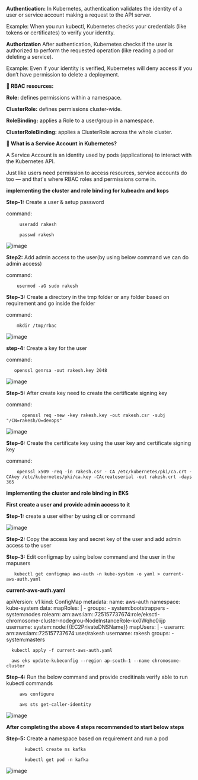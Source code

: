 
**Authentication:** In Kubernetes, authentication validates the identity of a user or service account making a request to the API server.

Example: When you run kubectl, Kubernetes checks your credentials (like tokens or certificates) to verify your identity.

**Authorization** After authentication, Kubernetes checks if the user is authorized to perform the requested operation (like reading a pod or deleting a service).

Example: Even if your identity is verified, Kubernetes will deny access if you don’t have permission to delete a deployment.

**📁 RBAC resources:**

**Role:** defines permissions within a namespace.

**ClusterRole:** defines permissions cluster-wide.

**RoleBinding:** applies a Role to a user/group in a namespace.

**ClusterRoleBinding:** applies a ClusterRole across the whole cluster.

**🤖 What is a Service Account in Kubernetes?**

A Service Account is an identity used by pods (applications) to interact with the Kubernetes API.

Just like users need permission to access resources, service accounts do too — and that's where RBAC roles and permissions come in.

**implementing the cluster and role binding for kubeadm and kops**

**Step-1:** Create a user & setup  password

command:  
        
         useradd rakesh 
         
         passwd rakesh

![image](https://github.com/user-attachments/assets/4e9c0875-6191-4b85-9120-293f33929dd2)

**Step2:** Add admin access to the user(by using below command we can do admin access)

command:

        usermod -aG sudo rakesh

**Step-3:** Create a directory in the tmp folder or any folder based on requirement and go inside the folder

command:

        mkdir /tmp/rbac

![image](https://github.com/user-attachments/assets/a1afe566-a263-454d-a981-e40bbdb2de2c)


**step-4:** Create a key for the user 

command:

       openssl genrsa -out rakesh.key 2048

![image](https://github.com/user-attachments/assets/54437390-e651-415d-a6e2-1a273f9abeb2)

**Step-5:** After create key need to create the certificate signing key
       
command:

          openssl req -new -key rakesh.key -out rakesh.csr -subj "/CN=rakesh/O=devops"

![image](https://github.com/user-attachments/assets/123ef10a-9967-4284-acb6-823be7d8c480)

**Step-6:** Create the certificate key using the user key and certificate signing key

command:

        openssl x509 -req -in rakesh.csr - CA /etc/kubernetes/pki/ca.crt -CAkey /etc/kubernetes/pki/ca.key -CAcreateserial -out rakesh.crt -days 365

**implementing the cluster and role binding in EKS**

  **First create a user and provide admin access to it**

**Step-1:** create a user either by using cli or command

![image](https://github.com/user-attachments/assets/2b0e23b1-7b64-4532-97c0-70c4e6676302)

**Step-2:** Copy the access key and secret key of the user and add admin access to the user

**Step-3:** Edit configmap by using below command and the user in the mapusers

       kubectl get configmap aws-auth -n kube-system -o yaml > current-aws-auth.yaml

**current-aws-auth.yaml**

apiVersion: v1
kind: ConfigMap
metadata:
  name: aws-auth
  namespace: kube-system
data:
  mapRoles: |
    - groups:
      - system:bootstrappers
      - system:nodes
      rolearn: arn:aws:iam::725157737674:role/eksctl-chromosome-cluster-nodegrou-NodeInstanceRole-kx0Wqhc0iijp
      username: system:node:{{EC2PrivateDNSName}}
  mapUsers: |
    - userarn: arn:aws:iam::725157737674:user/rakesh
      username: rakesh
      groups:
        - system:masters

      kubectl apply -f current-aws-auth.yaml
      
      aws eks update-kubeconfig --region ap-south-1 --name chromosome-cluster

**Step-4:** Run the below command and provide creditinals verify able to run kubectl commands

         aws configure

         aws sts get-caller-identity

![image](https://github.com/user-attachments/assets/61b3918c-0d20-4950-8c8f-ce4dd4ba9b37)


**After completing the above 4 steps recommended to start below steps**

**Step-5:** Create a namespace  based on requirement and run a pod

           kubectl create ns kafka

           kubectl get pod -n kafka

![image](https://github.com/user-attachments/assets/dd0833b7-05c3-44d0-9549-fe49718743f3)

